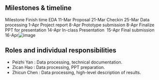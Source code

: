## Milestones & timeline

Milestone	Finish time
EDA	11-Mar
Proposal	21-Mar
Checkin	25-Mar
Data processing	1-Apr
Project report	8-Apr
Prototype submission	8-Apr
Finalize PPT for presentation	14-Apr
In-class Presentation 	15-Apr
Final submission	16-Apr![image](https://github.com/ds5110/project-spring24-Peizhi96/assets/151412563/5caac446-6bfc-4e09-bc4e-743480274532)


## Roles and individual responsibilities

* Peizhi Yan : Data processing, technical documentation.
* Zican Hao : Data processing, PPT preparation.
* Zhicun Chen : Data processing, high-level description of results.
